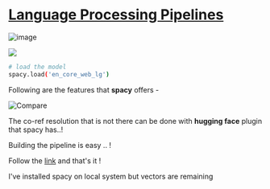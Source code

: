 # [Language Processing Pipelines](https://spacy.io/usage/processing-pipelines)

![image](C:\Users\pranav_kanade\Desktop\Notes\spaCy_pipeline\assets/pipeline.svg)

![](/Users/pskanade/Notes/spaCy_pipeline/assets/pipeline.svg)

```bash
# load the model
spacy.load('en_core_web_lg')
```



Following are the features that **spacy** offers - 

![Compare](/Users/pskanade/Notes/spaCy_pipeline/assets/comparison.png)



The co-ref resolution that is not there can be done with **hugging face** plugin that spacy has..!

Building the pipeline is easy .. ! 

Follow the [link](https://spacy.io/usage/processing-pipelines) and that's it !

I've installed spacy on local system but vectors are remaining

